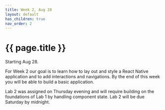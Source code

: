 ```yaml
---
title: Week 2, Aug 28
layout: default
has_children: true
nav_order: 2
---
```


# {{ page.title }}

Starting Aug 28.

For Week 2 our goal is to learn how to lay out and style a React Native
application and to add interactions and navigations. By the end of this week you
will be able to build a basic application.

Lab 2 was assigned on Thursday evening and will require building on the
foundations of Lab 1 by handling component state. Lab 2 will be due Saturday by
midnight.
